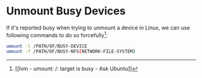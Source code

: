 # Unmount Busy Devices

If it's reported busy when trying to unmount a device in Linux, we can use following commands to do so forcefully[^2D8611399BEB]:

```bash
umount -l /PATH/OF/BUSY-DEVICE
umount -f /PATH/OF/BUSY-NFS(NETWORK-FILE-SYSTEM)
```

[^2D8611399BEB]: [[lvm - umount: /: target is busy - Ask Ubuntu]]
